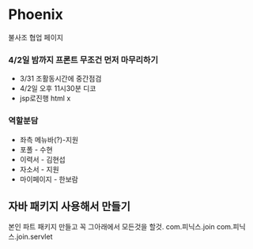 # Phoenix


불사조 협업 페이지

<h3>4/2일 밤까지 프론트 무조건 먼저 마무리하기</h3>

- 3/31 조활동시간에 중간점검
- 4/2일 오후 11시30분 디코
- jsp로진행 html x


### 역할분담
- 좌측 메뉴바(?)-지원 
- 포폴 - 수현
- 이력서 - 김현섭
- 자소서 - 지원
- 마이페이지 - 한보람


## 자바 패키지 사용해서 만들기
본인 파트 패키지 만들고 꼭 그아래에서 모든것을 할것.
com.피닉스.join
com.피닉스.join.servlet

